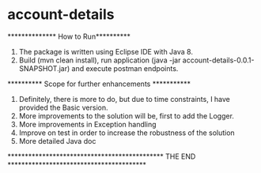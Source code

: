 # account-details

************** How to Run**********

1) The package is written using Eclipse IDE with Java 8.
2) Build (mvn clean install), run application (java -jar account-details-0.0.1-SNAPSHOT.jar) and execute postman endpoints.

********** Scope for further enhancements ***********  

1) Definitely, there is more to do, but due to time constraints, I have provided the Basic version.
2) More improvements to the solution will be, first to add the Logger.
3) More improvements in Exception handling
4) Improve on test in order to increase the robustness of the solution
5) More detailed Java doc 

********************************************* THE END ****************************************
